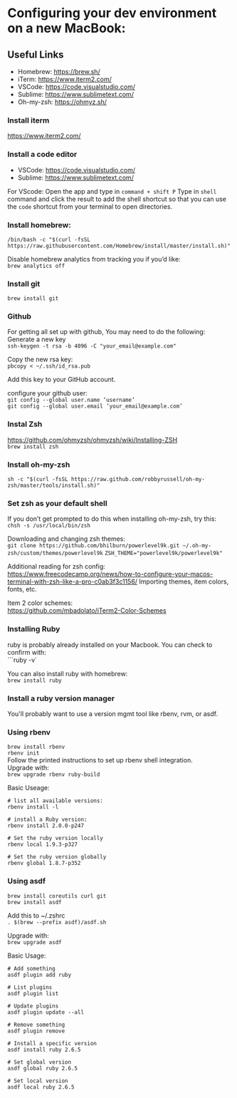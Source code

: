 # Configuring your dev environment on a new MacBook:

## Useful Links
- Homebrew: https://brew.sh/
- iTerm: https://www.iterm2.com/
- VSCode: https://code.visualstudio.com/
- Sublime: https://www.sublimetext.com/
- Oh-my-zsh: https://ohmyz.sh/

### Install iterm
https://www.iterm2.com/

### Install a code editor
- VSCode: https://code.visualstudio.com/
- Sublime: https://www.sublimetext.com/

For VScode:
Open the app and type in `command + shift P`
Type in `shell` command and click the result to add the shell shortcut so that you can use the `code` shortcut from your terminal to open directories.


### Install homebrew:
```/bin/bash -c "$(curl -fsSL https://raw.githubusercontent.com/Homebrew/install/master/install.sh)"```

Disable homebrew analytics from tracking you if you’d like:  
```brew analytics off```

### Install git  
```brew install git```


### Github

For getting all set up with github, You may need to do the following:
Generate a new key  
```ssh-keygen -t rsa -b 4096 -C "your_email@example.com"```

Copy the new rsa key:  
```pbcopy < ~/.ssh/id_rsa.pub```

Add this key to your GitHub account.

configure your github user:  
```git config --global user.name ‘username’```  
```git config --global user.email ‘your_email@example.com’```

### Instal Zsh
https://github.com/ohmyzsh/ohmyzsh/wiki/Installing-ZSH  
```brew install zsh```

### Install oh-my-zsh
```sh -c "$(curl -fsSL https://raw.github.com/robbyrussell/oh-my-zsh/master/tools/install.sh)"```


### Set zsh as your default shell
If you don’t get prompted to do this when installing oh-my-zsh, try this:   
```chsh -s /usr/local/bin/zsh```

Downloading and changing zsh themes:  
```git clone https://github.com/bhilburn/powerlevel9k.git ~/.oh-my-zsh/custom/themes/powerlevel9k```
```ZSH_THEME="powerlevel9k/powerlevel9k"```


Additional reading for zsh config:  
https://www.freecodecamp.org/news/how-to-configure-your-macos-terminal-with-zsh-like-a-pro-c0ab3f3c1156/
Importing themes, item colors, fonts, etc.

Item 2 color schemes:   
https://github.com/mbadolato/iTerm2-Color-Schemes

### Installing Ruby
ruby is probably already installed on your Macbook. You can check to confirm with:  
```ruby -v`

You can also install ruby with homebrew:  
```brew install ruby```

### Install a ruby version manager
You'll probably want to use a version mgmt tool like rbenv, rvm, or asdf.

### Using rbenv
```brew install rbenv```  
```rbenv init```  
Follow the printed instructions to set up rbenv shell integration.  
Upgrade with:  
```brew upgrade rbenv ruby-build```

Basic Useage:  
```shell
# list all available versions:
rbenv install -l

# install a Ruby version:
rbenv install 2.0.0-p247

# Set the ruby version locally
rbenv local 1.9.3-p327

# Set the ruby version globally
rbenv global 1.8.7-p352
```

### Using asdf
```brew install coreutils curl git```  
```brew install asdf```  

Add this to ~/.zshrc  
```. $(brew --prefix asdf)/asdf.sh```  

Upgrade with:  
```brew upgrade asdf```  

Basic Usage:  
```shell
# Add something
asdf plugin add ruby

# List plugins
asdf plugin list

# Update plugins
asdf plugin update --all

# Remove something
asdf plugin remove

# Install a specific version
asdf install ruby 2.6.5

# Set global version
asdf global ruby 2.6.5

# Set local version
asdf local ruby 2.6.5
```  
